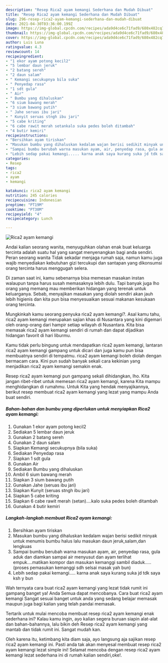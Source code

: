 ```yaml
---
description: "Resep Rica2 ayam kemangi Sederhana dan Mudah Dibuat"
title: "Resep Rica2 ayam kemangi Sederhana dan Mudah Dibuat"
slug: 296-resep-rica2-ayam-kemangi-sederhana-dan-mudah-dibuat
date: 2021-04-30T03:36:00.199Z
image: https://img-global.cpcdn.com/recipes/ada9d4ce6c71fad9/680x482cq70/rica2-ayam-kemangi-foto-resep-utama.jpg
thumbnail: https://img-global.cpcdn.com/recipes/ada9d4ce6c71fad9/680x482cq70/rica2-ayam-kemangi-foto-resep-utama.jpg
cover: https://img-global.cpcdn.com/recipes/ada9d4ce6c71fad9/680x482cq70/rica2-ayam-kemangi-foto-resep-utama.jpg
author: Luis Luna
ratingvalue: 4.3
reviewcount: 14
recipeingredient:
- "1 ekor ayam potong kecil2"
- "5 lembar daun jeruk"
- "2 batang sereh"
- "2 daun salam"
- " Kemangi secukupnya bila suka"
- " Penyedap rasa"
- "1 sdt gula"
- " Air"
- " Bumbu yang dihaluskan"
- "6 sium bawang merah"
- "3 sium bawang putih"
- " Jahe seruas ibu jari"
- " Kunyit seruas stngh ibu jari"
- "5 cabe kriting"
- "6 cabe rawit merah setankalo suka pedes boleh ditambah"
- "4 butir kemiri"
recipeinstructions:
- "Bersihkan ayam tiriskan"
- "Masukan bumbu yang dihaluskan kedalam wajan berisi sedikit minyak untuk menumis bumbu halus lalu masukan daun jeruk,salam,dan lengkuas"
- "Sampai bumbu berubah warna masukan ayam, air, penyedap rasa, gula aduk dan diamkan sampai air menyusut dan ayam terlihat empuk....matikan kompor dan masukan kemanggi sambil diaduk.....(proses pemasukan kemanggi sdh selsai masak yah bun)"
- "Lebih sedap pakai kemangi..... karna anak saya kurang suka jd tdk saya ksh y bun"
categories:
- Resep
tags:
- rica2
- ayam
- kemangi

katakunci: rica2 ayam kemangi 
nutrition: 245 calories
recipecuisine: Indonesian
preptime: "PT19M"
cooktime: "PT30M"
recipeyield: "4"
recipecategory: Lunch

---
```



![Rica2 ayam kemangi](https://img-global.cpcdn.com/recipes/ada9d4ce6c71fad9/680x482cq70/rica2-ayam-kemangi-foto-resep-utama.jpg)

Andai kalian seorang wanita, menyuguhkan olahan enak buat keluarga tercinta adalah suatu hal yang sangat menyenangkan bagi anda sendiri. Peran seorang  wanita Tidak sekadar menjaga rumah saja, namun kamu juga wajib menyediakan kebutuhan gizi tercukupi dan santapan yang dikonsumsi orang tercinta harus menggugah selera.

Di zaman  saat ini, kamu sebenarnya bisa memesan masakan instan walaupun tanpa harus susah memasaknya lebih dulu. Tapi banyak juga lho orang yang memang mau memberikan hidangan yang terenak untuk keluarganya. Sebab, menyajikan masakan yang diolah sendiri akan jauh lebih higienis dan kita pun bisa menyesuaikan sesuai makanan kesukaan orang tercinta. 



Mungkinkah kamu seorang penyuka rica2 ayam kemangi?. Asal kamu tahu, rica2 ayam kemangi merupakan sajian khas di Nusantara yang kini digemari oleh orang-orang dari hampir setiap wilayah di Nusantara. Kita bisa memasak rica2 ayam kemangi sendiri di rumah dan dapat dijadikan hidangan favorit di hari liburmu.

Kamu tidak perlu bingung untuk mendapatkan rica2 ayam kemangi, lantaran rica2 ayam kemangi gampang untuk dicari dan juga kamu pun bisa membuatnya sendiri di tempatmu. rica2 ayam kemangi boleh diolah dengan bermacam cara. Kini pun sudah banyak sekali cara kekinian yang menjadikan rica2 ayam kemangi semakin enak.

Resep rica2 ayam kemangi pun gampang sekali dihidangkan, lho. Kita jangan ribet-ribet untuk memesan rica2 ayam kemangi, karena Kita mampu menghidangkan di rumahmu. Untuk Kita yang hendak menyajikannya, berikut resep membuat rica2 ayam kemangi yang lezat yang mampu Anda buat sendiri.

<!--inarticleads1-->

##### Bahan-bahan dan bumbu yang diperlukan untuk menyiapkan Rica2 ayam kemangi:

1. Gunakan 1 ekor ayam potong kecil2
1. Sediakan 5 lembar daun jeruk
1. Gunakan 2 batang sereh
1. Gunakan 2 daun salam
1. Siapkan  Kemangi secukupnya (bila suka)
1. Sediakan  Penyedap rasa
1. Siapkan 1 sdt gula
1. Gunakan  Air
1. Sediakan  Bumbu yang dihaluskan
1. Ambil 6 sium bawang merah
1. Siapkan 3 sium bawang putih
1. Gunakan  Jahe (seruas ibu jari)
1. Siapkan  Kunyit (seruas stngh ibu jari)
1. Siapkan 5 cabe kriting
1. Siapkan 6 cabe rawit merah (setan)....kalo suka pedes boleh ditambah
1. Gunakan 4 butir kemiri




<!--inarticleads2-->

##### Langkah-langkah membuat Rica2 ayam kemangi:

1. Bersihkan ayam tiriskan
1. Masukan bumbu yang dihaluskan kedalam wajan berisi sedikit minyak untuk menumis bumbu halus lalu masukan daun jeruk,salam,dan lengkuas
1. Sampai bumbu berubah warna masukan ayam, air, penyedap rasa, gula aduk dan diamkan sampai air menyusut dan ayam terlihat empuk....matikan kompor dan masukan kemanggi sambil diaduk.....(proses pemasukan kemanggi sdh selsai masak yah bun)
1. Lebih sedap pakai kemangi..... karna anak saya kurang suka jd tdk saya ksh y bun




Wah ternyata cara buat rica2 ayam kemangi yang lezat tidak rumit ini gampang banget ya! Anda Semua dapat mencobanya. Cara buat rica2 ayam kemangi Sangat sesuai banget untuk anda yang sedang belajar memasak maupun juga bagi kalian yang telah pandai memasak.

Tertarik untuk mulai mencoba membuat resep rica2 ayam kemangi enak sederhana ini? Kalau kamu ingin, ayo kalian segera buruan siapin alat-alat dan bahan-bahannya, lalu bikin deh Resep rica2 ayam kemangi yang mantab dan tidak rumit ini. Sangat mudah kan. 

Oleh karena itu, ketimbang kita diam saja, ayo langsung aja sajikan resep rica2 ayam kemangi ini. Pasti anda tak akan menyesal membuat resep rica2 ayam kemangi lezat simple ini! Selamat mencoba dengan resep rica2 ayam kemangi lezat sederhana ini di rumah kalian sendiri,oke!.

